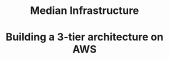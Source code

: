 # <div align="center">Median Infrastructure</div>

# <div align="center">Building a 3-tier architecture on AWS</div>
